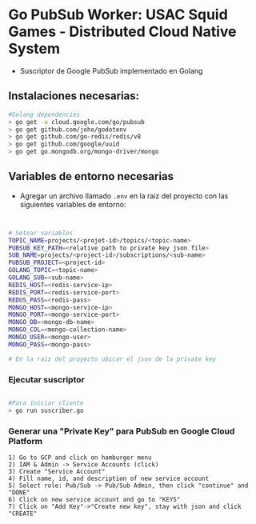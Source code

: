 # Go PubSub Worker: USAC Squid Games - Distributed Cloud Native System

- Suscriptor de Google PubSub implementado en Golang


## Instalaciones necesarias:

```bash
#Golang dependencies
> go get -u cloud.google.com/go/pubsub
> go get github.com/joho/godotenv
> go get github.com/go-redis/redis/v8
> go get github.com/google/uuid
> go get go.mongodb.org/mongo-driver/mongo
```

## Variables de entorno necesarias

- Agregar un archivo llamado `.env` en la raiz del proyecto con las siguientes variables de entorno:

```bash


# Setear variables
TOPIC_NAME=projects/<projet-id>/topics/<topic-name>
PUBSUB_KEY_PATH=<relative path to private key json file>
SUB_NAME=projects/<project-id>/subscriptions/<sub-name>
PUBSUB_PROJECT=<project-id>
GOLANG_TOPIC=<topic-name>
GOLANG_SUB=<sub-name>
REDIS_HOST=<redis-service-ip>
REDIS_PORT=<redis-service-port>
REDUS_PASS=<redis-pass>
MONGO_HOST=<mongo-service-ip>
MONGO_PORT=<mongo-service-port>
MONGO_DB=<mongo-db-name>
MONGO_COL=<mongo-collection-name>
MONGO_USER=<mongo-user>
MONGO_PASS=<mongo-pass>

# En la raiz del proyecto ubicar el json de la private key 

```

### Ejecutar suscriptor

```bash

#Para iniciar cliente
> go run suscriber.go

```

### Generar una "Private Key" para PubSub en Google Cloud Platform

    1) Go to GCP and click on hamburger menu
    2) IAM & Admin -> Service Accounts (click)
    3) Create "Service Account"
    4) Fill name, id, and description of new service account
    5) Select role: Pub/Sub -> Pub/Sub Admin, then click "continue" and "DONE"
    6) Click on new service account and go to "KEYS"
    7) Click on "Add Key"->"Create new key", stay with json and click "CREATE"